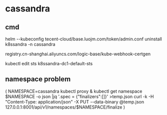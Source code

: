 
# cassandra

## cmd


helm --kubeconfig tecent-cloud/base.luojm.com/token/admin.conf uninstall k8ssandra -n cassandra

registry.cn-shanghai.aliyuncs.com/logic-base/kube-webhook-certgen

kubectl edit sts k8ssandra-dc1-default-sts

## namespace problem

(
NAMESPACE=cassandra
kubectl proxy &
kubectl get namespace $NAMESPACE -o json |jq '.spec = {"finalizers":[]}' >temp.json
curl -k -H "Content-Type: application/json" -X PUT --data-binary @temp.json 127.0.0.1:8001/api/v1/namespaces/$NAMESPACE/finalize
)